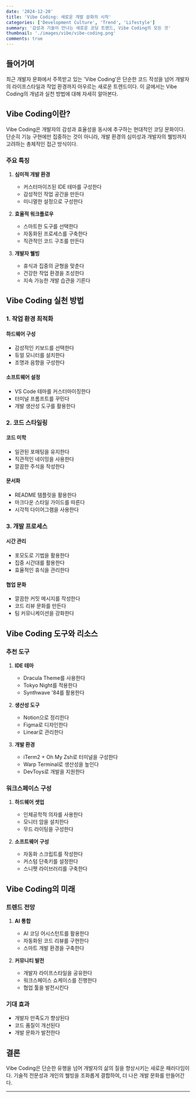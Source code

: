 ```yaml
---
date: '2024-12-20'
title: 'Vibe Coding: 새로운 개발 문화의 시작'
categories: ['Development Culture', 'Trend', 'Lifestyle']
summary: '감성과 기술이 만나는 새로운 코딩 트렌드, Vibe Coding의 모든 것'
thumbnail: './images/vibe/vibe-coding.png'
comments: true
---
```


## 들어가며

최근 개발자 문화에서 주목받고 있는 'Vibe Coding'은 단순한 코드 작성을 넘어 개발자의 라이프스타일과 작업 환경까지 아우르는 새로운 트렌드이다. 이 글에서는 Vibe Coding의 개념과 실천 방법에 대해 자세히 알아본다.

## Vibe Coding이란?

Vibe Coding은 개발자의 감성과 효율성을 동시에 추구하는 현대적인 코딩 문화이다. 단순히 기능 구현에만 집중하는 것이 아니라, 개발 환경의 심미성과 개발자의 웰빙까지 고려하는 총체적인 접근 방식이다.

### 주요 특징

1. **심미적 개발 환경**
   - 커스터마이즈된 IDE 테마를 구성한다
   - 감성적인 작업 공간을 만든다
   - 미니멀한 설정으로 구성한다

2. **효율적 워크플로우**
   - 스마트한 도구를 선택한다
   - 자동화된 프로세스를 구축한다
   - 직관적인 코드 구조를 만든다

3. **개발자 웰빙**
   - 휴식과 집중의 균형을 맞춘다
   - 건강한 작업 환경을 조성한다
   - 지속 가능한 개발 습관을 기른다

## Vibe Coding 실천 방법

### 1. 작업 환경 최적화

#### 하드웨어 구성
- 감성적인 키보드를 선택한다
- 듀얼 모니터를 설치한다
- 조명과 음향을 구성한다

#### 소프트웨어 설정
- VS Code 테마를 커스터마이징한다
- 터미널 프롬프트를 꾸민다
- 개발 생산성 도구를 활용한다

### 2. 코드 스타일링

#### 코드 미학
- 일관된 포매팅을 유지한다
- 직관적인 네이밍을 사용한다
- 깔끔한 주석을 작성한다

#### 문서화
- README 템플릿을 활용한다
- 마크다운 스타일 가이드를 따른다
- 시각적 다이어그램을 사용한다

### 3. 개발 프로세스

#### 시간 관리
- 포모도로 기법을 활용한다
- 집중 시간대를 활용한다
- 효율적인 휴식을 관리한다

#### 협업 문화
- 깔끔한 커밋 메시지를 작성한다
- 코드 리뷰 문화를 만든다
- 팀 커뮤니케이션을 강화한다

## Vibe Coding 도구와 리소스

### 추천 도구

1. **IDE 테마**
   - Dracula Theme를 사용한다
   - Tokyo Night를 적용한다
   - Synthwave '84를 활용한다

2. **생산성 도구**
   - Notion으로 정리한다
   - Figma로 디자인한다
   - Linear로 관리한다

3. **개발 환경**
   - iTerm2 + Oh My Zsh로 터미널을 구성한다
   - Warp Terminal로 생산성을 높인다
   - DevToys로 개발을 지원한다

### 워크스페이스 구성

1. **하드웨어 셋업**
   - 인체공학적 의자를 사용한다
   - 모니터 암을 설치한다
   - 무드 라이팅을 구성한다

2. **소프트웨어 구성**
   - 자동화 스크립트를 작성한다
   - 커스텀 단축키를 설정한다
   - 스니펫 라이브러리를 구축한다

## Vibe Coding의 미래

### 트렌드 전망

1. **AI 통합**
   - AI 코딩 어시스턴트를 활용한다
   - 자동화된 코드 리뷰를 구현한다
   - 스마트 개발 환경을 구축한다

2. **커뮤니티 발전**
   - 개발자 라이프스타일을 공유한다
   - 워크스페이스 쇼케이스를 진행한다
   - 협업 툴을 발전시킨다

### 기대 효과

- 개발자 만족도가 향상된다
- 코드 품질이 개선된다
- 개발 문화가 발전한다

## 결론

Vibe Coding은 단순한 유행을 넘어 개발자의 삶의 질을 향상시키는 새로운 패러다임이다. 기술적 전문성과 개인의 웰빙을 조화롭게 결합하여, 더 나은 개발 문화를 만들어간다.

--- 
